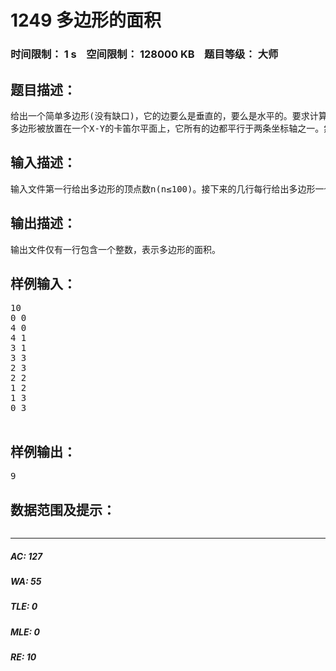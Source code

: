 # 1249 多边形的面积   
### 时间限制： 1 s&nbsp;&nbsp;&nbsp;&nbsp;空间限制： 128000 KB&nbsp;&nbsp;&nbsp;&nbsp;题目等级： 大师  
## 题目描述：  

<pre>
给出一个简单多边形(没有缺口)，它的边要么是垂直的，要么是水平的。要求计算多边形的面积。
多边形被放置在一个X-Y的卡笛尔平面上，它所有的边都平行于两条坐标轴之一。然后按逆时针方向给出各顶点的坐标值。所有的坐标值都是整数(因此多边形的面积也为整数)。
</pre>
  
  
## 输入描述：  

<pre>
输入文件第一行给出多边形的顶点数n(n≤100)。接下来的几行每行给出多边形一个顶点的坐标值X和Y(都为整数并且用空格隔开)。顶点按逆时针方向逐个给出。并且多边形的每一个顶点的坐标值-200≤x,y≤200。多边形最后是靠从最后一个顶点到第一个顶点画一条边来封闭的。
</pre>
  
  
## 输出描述：  

<pre>
输出文件仅有一行包含一个整数，表示多边形的面积。
</pre>
  
  
## 样例输入：  

<pre>
10
0 0
4 0
4 1
3 1
3 3
2 3
2 2
1 2
1 3
0 3
 
</pre>
  
  
## 样例输出：  

<pre>
9
</pre>
  
  
## 数据范围及提示：  

<pre>
</pre>
  
  
***  

##### AC: 127  
##### WA: 55  
##### TLE: 0  
##### MLE: 0  
##### RE: 10  
